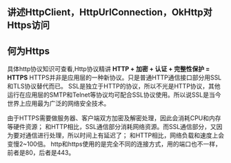 ## 讲述HttpClient，HttpUrlConnection，OkHttp对Https访问


## 何为Https
具体http协议知识可查看,Http协议精讲
**HTTP + 加密 + 认证 + 完整性保护 = HTTPS**
HTTPS并非是应用层的一种新协议。只是普通HTTP通信接口部分用SSL和TLS协议替代而已。
SSL是独立于HTTP的协议，所以不光是HTTP协议，其他运行在应用层的SMTP和Telnet等协议均可配合SSL协议使用。所以说SSL是当今世界上应用最为广泛的网络安全技术。

由于HTTPS需要做服务器、客户端双方加密及解密处理，因此会消耗CPU和内存等硬件资源；
和HTTP相比，SSL通信部分消耗网络资源。而SSL通信部分，又因为要对通信进行处理，所以时间上有延迟了；
和HTTP相比，网络负载和速度上会变慢2~100倍。
http和https使用的是完全不同的连接方式，用的端口也不一样，前者是80，后者是443。


